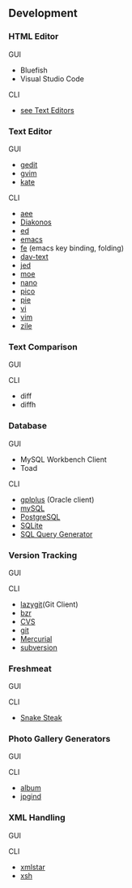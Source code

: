 ## Development

### HTML Editor

GUI
  
  * Bluefish
  * Visual Studio Code

CLI

  * [see Text Editors](http://dav-text.sourceforge.net/)

### Text Editor

GUI

  * [gedit](http://dav-text.sourceforge.net/)
  * [gvim](http://dav-text.sourceforge.net/)
  * [kate](http://dav-text.sourceforge.net/)

CLI

  * [aee](http://dav-text.sourceforge.net/)
  * [Diakonos](http://diakonos.pist0s.ca/)
  * [ed](http://dav-text.sourceforge.net/)
  * [emacs](http://dav-text.sourceforge.net/)
  * [fe](http://www.moria.de/%7Emichael/fe/) (emacs key binding, folding)
  * [dav-text](http://dav-text.sourceforge.net/)
  * [jed](http://dav-text.sourceforge.net/)
  * [moe](http://dav-text.sourceforge.net/)
  * [nano](http://dav-text.sourceforge.net/)
  * [pico](http://dav-text.sourceforge.net/)
  * [pie](http://dav-text.sourceforge.net/)
  * [vi](http://dav-text.sourceforge.net/)
  * [vim](http://dav-text.sourceforge.net/)
  * [zile](http://dav-text.sourceforge.net/)

  
### Text Comparison

GUI

CLI

  * diff
  * diffh
  
### Database

GUI

  * MySQL Workbench Client
  * Toad

CLI

  * [gplplus](http://gqlplus.sourceforge.net/) (Oracle client)
  * [mySQL](https://www.mysql.com/)
  * [PostgreSQL](https://www.postgresql.org/)
  * [SQLite](https://www.sqlite.org/index.html)
  * [SQL Query Generator](http://stuff-mart.tripod.com/sqg/index.html)

  
### Version Tracking

GUI

CLI

  * [lazygit](https://github.com/jesseduffield/lazygit)(Git Client)
  * [bzr](http://bazaar.canonical.com/en/)
  * [CVS](http://www.nongnu.org/cvs/)
  * [git](https://git-scm.com/)
  * [Mercurial](https://www.mercurial-scm.org/wiki/)
  * [subversion](http://subversion.tigris.org/)
  
### Freshmeat

GUI

CLI

  * [Snake Steak](http://repo.cat-v.org/snake_steak/)

  
### Photo Gallery Generators 

GUI

CLI

  * [album](http://marginalhacks.com/Hacks/album/)
  * [jpgind](https://directory.fsf.org/wiki/Jpgind)

### XML Handling 

GUI

CLI

  * [xmlstar](http://xmlstar.sourceforge.net/)
  * [xsh](https://xsh.sourceforge.io/)

